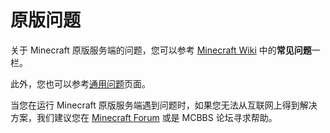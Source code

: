 # 原版问题

关于 Minecraft 原版服务端的问题，您可以参考 [Minecraft Wiki](https://zh.minecraft.wiki/w/Tutorial:%E6%9E%B6%E8%AE%BE%E6%9C%8D%E5%8A%A1%E5%99%A8#%E5%B8%B8%E8%A7%81%E9%97%AE%E9%A2%98) 中的**常见问题**一栏。

此外，您也可以参考[通用问题](https://crashmc.com/server/shared)页面。

当您在运行 Minecraft 原版服务端遇到问题时，如果您无法从互联网上得到解决方案，我们建议您在 [Minecraft Forum](http://www.minecraftforum.net/forum/152-server-support/) 或是 MCBBS 论坛寻求帮助。

